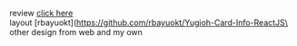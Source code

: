 review [click here](https://yugioh-client.netlify.app/)\
layout [rbayuokt](https://github.com/rbayuokt/Yugioh-Card-Info-ReactJS\
other design from web and my own